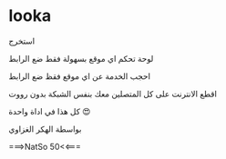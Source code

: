 # looka
استخرج 

لوحة تحكم اي موقع بسهولة فقط ضع الرابط


احجب الخدمة عن اي موقع فقظ ضع الرابط



اقطع الانترنت على كل المتصلين معك بنفس الشبكة بدون رووت 

كل هذا في اداة واحدة 😍
 

بواسطة الهكر الغزاوي

===>NatSo 50<<===

